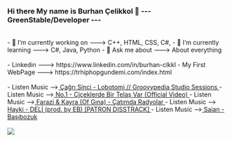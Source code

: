 ### Hi there My name is Burhan Çelikkol 👋      ---  GreenStable/Developer  ---
<br>
  - 🔭 I’m currently working on ---> C++, HTML, CSS, C#, 
  - 🌱 I’m currently learning   ---> C#, Java, Python
  - 💬 Ask me about             ---> About everything
<br><br>
  - Linkedin         ---> https://www.linkedin.com/in/burhan-clkkl
  - My First WebPage ---> https://trhiphopgundemi.com/index.html
 <br><br>
  - Listen Music --><a href="https://youtu.be/KHM67EpqwPA?list=RDKHM67EpqwPA"> Çağrı Sinci - Lobotomi // Groovypedia Studio Sessions <a>
  - Listen Music --><a href="https://youtu.be/V5MxQSFsxS4"> No.1 - Çiçeklerde Bir Telaş Var (Official Video)  <a>
  - Listen Music --><a href="https://www.youtube.com/watch?v=WfFpwt4nEo0"> Farazi & Kayra (Of Gına) - Çatımda Radyolar <a>
  - Listen Music --><a href="https://www.youtube.com/watch?v=tNW6v8jQbeM"> Hayki - DELİ (prod. by EB) [PATRON DISSTRACK] <a>
  - Listen Music --><a href="https://www.youtube.com/watch?v=kmVnP7B9Kd4"> Saian - Başıbozuk <a>
<br><br>
<img src="https://fantazya.org/wp-content/uploads/2016/01/eminem-gif">

